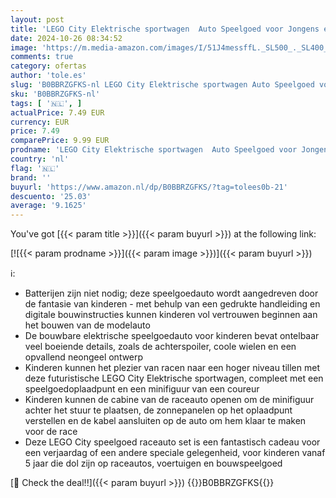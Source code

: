 ```yaml
---
layout: post
title: 'LEGO City Elektrische sportwagen  Auto Speelgoed voor Jongens en Meisjes vanaf 5 Jaar  Raceauto Set met een Poppetje van een Coureur  Cadeau voor Kinderen 60383'
date: 2024-10-26 08:34:52
image: 'https://m.media-amazon.com/images/I/51J4messffL._SL500_._SL400_.jpg'
comments: true
category: ofertas
author: 'tole.es'
slug: 'B0BBRZGFKS-nl LEGO City Elektrische sportwagen Auto Speelgoed voor...'
sku: 'B0BBRZGFKS-nl'
tags: [ '🇳🇱', ]
actualPrice: 7.49 EUR
currency: EUR
price: 7.49
comparePrice: 9.99 EUR
prodname: 'LEGO City Elektrische sportwagen  Auto Speelgoed voor Jongens en Meisjes vanaf 5 Jaar  Raceauto Set met een Poppetje van een Coureur  Cadeau voor Kinderen 60383'
country: 'nl'
flag: '🇳🇱'
brand: ''
buyurl: 'https://www.amazon.nl/dp/B0BBRZGFKS/?tag=tolees0b-21'
descuento: '25.03'
average: '9.1625'
---
```


You've got [{{< param title >}}]({{< param buyurl >}}) at the following link:

[![{{< param prodname >}}]({{< param image >}})]({{< param buyurl >}})

ℹ️:

- Batterijen zijn niet nodig; deze speelgoedauto wordt aangedreven door de fantasie van kinderen - met behulp van een gedrukte handleiding en digitale bouwinstructies kunnen kinderen vol vertrouwen beginnen aan het bouwen van de modelauto
- De bouwbare elektrische speelgoedauto voor kinderen bevat ontelbaar veel boeiende details, zoals de achterspoiler, coole wielen en een opvallend neongeel ontwerp
- Kinderen kunnen het plezier van racen naar een hoger niveau tillen met deze futuristische LEGO City Elektrische sportwagen, compleet met een speelgoedoplaadpunt en een minifiguur van een coureur
- Kinderen kunnen de cabine van de raceauto openen om de minifiguur achter het stuur te plaatsen, de zonnepanelen op het oplaadpunt verstellen en de kabel aansluiten op de auto om hem klaar te maken voor de race
- Deze LEGO City speelgoed raceauto set is een fantastisch cadeau voor een verjaardag of een andere speciale gelegenheid, voor kinderen vanaf 5 jaar die dol zijn op raceautos, voertuigen en bouwspeelgoed

[🛒 Check the deal!!]({{< param buyurl >}})
{{<world>}}B0BBRZGFKS{{</world>}}

